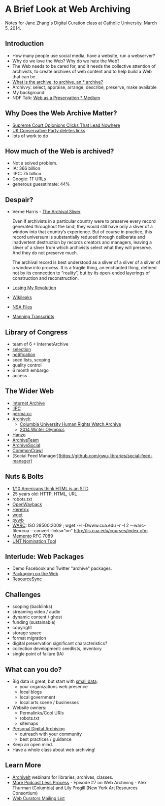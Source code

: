 A Brief Look at Web Archiving
=============================

Notes for Jane Zhang's Digital Curation class at Catholic University.
March 5, 2014.

Introduction
------------

* How many people use social media, have a website, run a webserver?
* Why do we love the Web? Why do we hate the Web?
* The Web needs to be cared for, and it needs the collective attention of 
  archivists, to create archives of web content and to help build a Web 
  that can be. 
* [What is the archive, to archive, an * archive?](http://blogs.loc.gov/digitalpreservation/2014/02/what-do-you-mean-by-archive-genres-of-usage-for-digital-preservers/)
* Archivvy: select, appraise, arrange, describe, preserve, make available
* My background
* NDF Talk: [Web as a Preservation * Medium](http://inkdroid.org/journal/2013/11/26/the-web-as-a-preservation-medium/)

Why Does the Web Archive Matter?
--------------------------------

* [Supreme Court Opionions Clicks That Lead Nowhere](http://www.nytimes.com/2013/09/24/us/politics/in-supreme-court-opinions-clicks-that-lead-nowhere.html)
* [UK Conservative Party deletes links](http://www.theguardian.com/politics/2013/nov/13/conservative-party-archive-speeches-internet)
* lots of work to do

How much of the Web is archived?
--------------------------------

* Not a solved problem.
* IA: 366 billion
* IIPC: 75 billion
* Google: 1T URLs 
* generous guesstimate: 44%

Despair?
--------

* Verne Harris - [The Archival Sliver](http://www.nyu.edu/classes/bkg/methods/harris.pdf)

    Even if archivists in a particular country were to preserve every record generated throughout the land, they would still have only a sliver of a window into that country’s experience. But of course in practice, this record universum is substantially reduced through deliberate and inadvertent destruction by records creators and managers, leaving a sliver of a sliver from which archivists select what they will preserve. And they do not preserve much.

    The archival record is best understood as a sliver of a sliver of a sliver of a window into process. It is a fragile thing, an enchanted thing, defined not by its connection to “reality”, but by its open-ended layerings of construction and reconstruction.

* [Losing My Revolution](http://arxiv.org/abs/1209.3026)
* [Wikileaks](http://www.wikileaks.org)
* [NSA Files](http://www.theguardian.com/world/the-nsa-files+content/document)
* [Manning Transcripts](https://pressfreedomfoundation.org/bradley-manning-transcripts)

Library of Congress
-------------------

* team of 6 + InternetArchive
* [selection](http://lcweb2.loc.gov/diglib/lcwa/html/lcwa-home.html)
* [notification](http://www.loc.gov/webarchiving/notice_to_webmasters.html)
* seed lists, scoping
* quality control 
* 6 month embargo
* access

The Wider Web
-------------

* [Internet Archive](http://archive.org)
* [IIPC](http://netpreserve.org)
* [perma.cc](http://perma.cc)
* [ArchiveIt](http://archiveit.org)
  * [Columbia University Human Rights Watch Archive](http://library.columbia.edu/locations/chrdr/hrwa.html)
  * [2014 Winter Olympics](https://archive-it.org/collections/4200)
* [Hanzo](http://www.hanzoarchives.com/)
* [ArchiveTeam](http://archiveteam.org/)
* [ArchiveSocial](http://archivesocial.com/)
* [CommonCrawl](http://commoncrawl.org/)
* [Social Feed Manager][https://github.com/gwu-libraries/social-feed-manager]

Nuts & Bolts
------------

* [1/10 Americans think HTML is an STD](http://www.latimes.com/business/technology/la-fi-tn-1-10-americans-html-std-study-finds-20140304,0,1188415.story)
* 25 years old: HTTP, HTML, URL 
* robots.txt
* [OpenWayback](https://github.com/iipc/openwayback)
* [Heretrix](https://github.com/iipc/heritrix3)
* [wget](https://www.gnu.org/software/wget/)
* [pywb](https://github.com/ikreymer/pywb)
* [WARC](http://www.iso.org/iso/catalogue_detail.htm?csnumber=44717): ISO 28500:2009 ; wget -H -Dwww.cua.edu -r -l 2 --warc-file=cua --convert-links="on" http://lis.cua.edu/courses/index.cfm
* [Memento](http://tools.ietf.org/html/rfc7089) RFC 7089
* [UNT Nomination Tool](http://digital2.library.unt.edu/nomination/)

Interlude: Web Packages
-----------------------

* Demo Facebook and Twitter "archive" packages.
* [Packaging on the Web](https://github.com/w3ctag/packaging-on-the-web)
* [ResourceSync](http://www.niso.org/workrooms/resourcesync/)

Challenges
----------

* scoping (backlinks)
* streaming video / audio
* dynamic content / ghost
* funding (sustainable)
* copyright
* storage space
* format migration
* digital preservation significant characteristics?
* collection development: seedlists, inventory
* single point of failure (IA)

What can you do?
----------------

* Big data is great, but start with [small data](https://www.ideals.illinois.edu/handle/2142/39750):
  * your organizations web presence
  * local blogs
  * local government
  * local arts scene / businesses
* Website owners:
  * Permalinks/Cool URIs
  * robots.txt
  * sitemaps
* [Personal Digital Archiving](http://visions.indstate.edu/pda2014/)
  * outreach with your community
  * best practices / guidance
* Keep an open mind.
* Have a whole class about web archiving!

Learn More
----------

* [ArchiveIt](https://archive-it.org/) webinars for libraries, archives, classes.
* [More Podcast Less Process](http://keepingcollections.org/more-podcast-less-process/) - Episode #7 on Web Archiving - Alex Thurman (Columbia) and Lily Pregill (New York Art Resources Consortium)
* [Web Curators Mailing List](http://netpreserve.org/web-curators-mailing-list)
